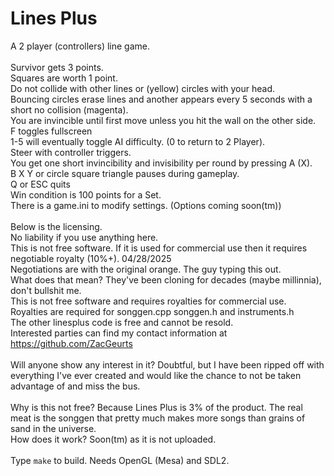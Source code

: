 # Lines Plus
A 2 player (controllers) line game.<BR />
<BR />
Survivor gets 3 points.<BR />
Squares are worth 1 point.<BR />
Do not collide with other lines or (yellow) circles with your head.<BR />
Bouncing circles erase lines and another appears every 5 seconds with a short no collision (magenta).<BR />
You are invincible until first move unless you hit the wall on the other side.<BR />
F toggles fullscreen<BR />
1-5 will eventually toggle AI difficulty. (0 to return to 2 Player).<BR />
Steer with controller triggers.<BR />
You get one short invincibility and invisibility per round by pressing A (X).<BR />
B X Y or circle square triangle pauses during gameplay.<BR />
Q or ESC quits<BR />
Win condition is 100 points for a Set.<BR />
There is a game.ini to modify settings. (Options coming soon(tm))<BR />
<BR />
Below is the licensing.<BR />
No liability if you use anything here. 
<BR />
This is not free software. If it is used for commercial use then it requires negotiable royalty (10%+). 04/28/2025<BR />
Negotiations are with the original orange. The guy typing this out.<BR />
What does that mean? They've been cloning for decades (maybe millinnia), don't bullshit me.<BR />
This is not free software and requires royalties for commercial use.<BR />
Royalties are required for songgen.cpp songgen.h and instruments.h<BR />
The other linesplus code is free and cannot be resold.<BR />
Interested parties can find my contact information at https://github.com/ZacGeurts<BR />
<BR />
Will anyone show any interest in it? Doubtful, but I have been ripped off with everything I've ever created and would like the chance to not be taken advantage of and miss the bus.<BR />
<BR />
Why is this not free? Because Lines Plus is 3% of the product. The real meat is the songgen that pretty much makes more songs than grains of sand in the universe.<BR />
How does it work? Soon(tm) as it is not uploaded.
<BR /><BR />
Type `make` to build. Needs OpenGL (Mesa) and SDL2.
